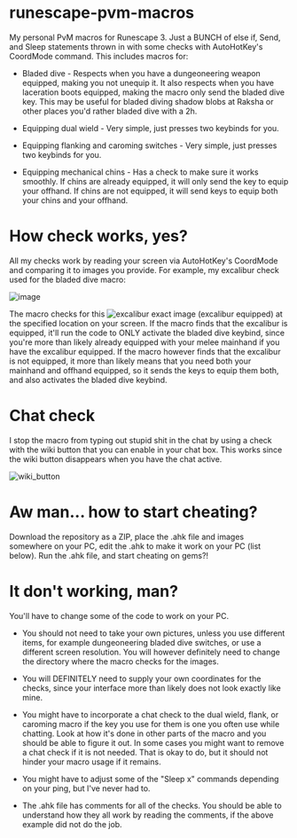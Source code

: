 # runescape-pvm-macros
My personal PvM macros for Runescape 3. Just a BUNCH of else if, Send, and Sleep statements thrown in with some checks with AutoHotKey's CoordMode command.
This includes macros for: 
* Bladed dive - Respects when you have a dungeoneering weapon equipped, making you not unequip it. It also respects when you have laceration boots equipped, making the macro only send the bladed dive key. This may be useful for bladed diving shadow blobs at Raksha or other places you'd rather bladed dive with a 2h.

* Equipping dual wield - Very simple, just presses two keybinds for you.

* Equipping flanking and caroming switches - Very simple, just presses two keybinds for you.

* Equipping mechanical chins - Has a check to make sure it works smoothly. If chins are already equipped, it will only send the key to equip your offhand. If chins are not equipped, it will send keys to equip both your chins and your offhand.


<h1> How check works, yes? </h1>
All my checks work by reading your screen via AutoHotKey's CoordMode and comparing it to images you provide. 
For example, my excalibur check used for the bladed dive macro:

![image](https://user-images.githubusercontent.com/32413258/200340773-971eeed4-436c-497a-98aa-f8813c185f80.png)

The macro checks for this ![excalibur](https://user-images.githubusercontent.com/32413258/200333256-9ac5a046-b963-4051-b958-2ec422b21b20.png) exact image (excalibur equipped) at the specified location on your screen. If the macro finds that the excalibur is equipped, it'll run the code to ONLY activate the bladed dive keybind, since you're more than likely already equipped with your melee mainhand if you have the excalibur equipped.
If the macro however finds that the excalibur is not equipped, it more than likely means that you need both your mainhand and offhand equipped, so it sends the keys to equip them both, and also activates the bladed dive keybind.


<h1> Chat check </h1>

I stop the macro from typing out stupid shit in the chat by using a check with the wiki button that you can enable in your chat box. This works since the wiki button disappears when you have the chat active.

![wiki_button](https://user-images.githubusercontent.com/32413258/200336150-76378ce1-6af9-4470-8f68-2769df8af667.png)

<h1> Aw man... how to start cheating? </h1>
Download the repository as a ZIP, place the .ahk file and images somewhere on your PC, edit the .ahk to make it work on your PC (list below). Run the .ahk file, and start cheating on gems?!


<h1> It don't working, man? </h1>
You'll have to change some of the code to work on your PC.

* You should not need to take your own pictures, unless you use different items, for example dungeoneering bladed dive switches, or use a different screen resolution. You will however definitely need to change the directory where the macro checks for the images.

* You will DEFINITELY need to supply your own coordinates for the checks, since your interface more than likely does not look exactly like mine.

* You might have to incorporate a chat check to the dual wield, flank, or caroming macro if the key you use for them is one you often use while chatting. Look at how it's done in other parts of the macro and you should be able to figure it out. In some cases you might want to remove a chat check if it is not needed. That is okay to do, but it should not hinder your macro usage if it remains.

* You might have to adjust some of the "Sleep x" commands depending on your ping, but I've never had to.

* The .ahk file has comments for all of the checks. You should be able to understand how they all work by reading the comments, if the above example did not do the job.
